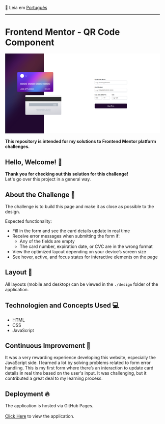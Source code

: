 📄 Leia em [Português](./README-pt.md)
<hr>

# Frontend Mentor - QR Code Component

<div align="center">

![project print](./images/project-print.png)

</div>

**This repository is intended for my solutions to Frontend Mentor platform challenges.**

## Hello, Welcome! 👋

**Thank you for checking out this solution for this challenge!**  
Let's go over this project in a general way.

## About the Challenge 🎯

The challenge is to build this page and make it as close as possible to the design.

Expected functionality:

- Fill in the form and see the card details update in real time
- Receive error messages when submitting the form if:
  - Any of the fields are empty
  - The card number, expiration date, or CVC are in the wrong format
- View the optimized layout depending on your device’s screen size
- See hover, active, and focus states for interactive elements on the page


## Layout 🎨

All layouts (mobile and desktop) can be viewed in the `./design` folder of the application.

## Technologien and Concepts Used 💻

- HTML
- CSS
- JavaScript

## Continuous Improvement 🚀

It was a very rewarding experience developing this website, especially the JavaScript side. I learned a lot by solving problems related to form error handling. This is my first form where there’s an interaction to update card details in real time based on the user's input. It was challenging, but it contributed a great deal to my learning process.

## Deployment 🔥

The application is hosted via GitHub Pages.  
<br>
<a href="https://luiz-feliph.github.io/Frontend-Mentor-Challenges/Interactive%20Card%20Details%20Form">Click Here</a> to view the application.


